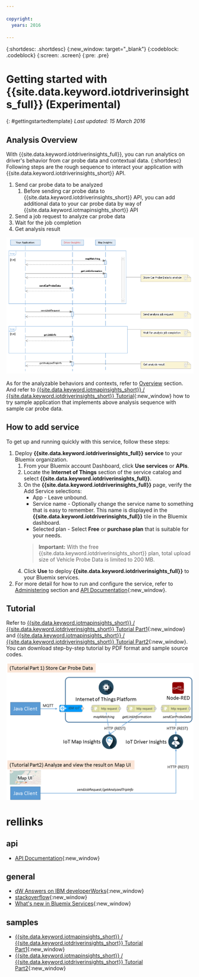 ```yaml
---

copyright:
  years: 2016

---
```


{:shortdesc: .shortdesc}
{:new_window: target="_blank"}
{:codeblock: .codeblock}
{:screen: .screen}
{:pre: .pre}

# Getting started with {{site.data.keyword.iotdriverinsights_full}} (Experimental)
{: #gettingstartedtemplate}
*Last updated: 15 March 2016*

## Analysis Overview
With {{site.data.keyword.iotdriverinsights_full}}, you can run analytics on driver's behavior from car probe data and contextual data.
{:shortdesc}
Following steps are the rough sequence to interact your application with {{site.data.keyword.iotdriverinsights_short}} API.

1. Send car probe data to be analyzed
	1. Before sending car probe data to {{site.data.keyword.iotdriverinsights_short}} API, you can add additional data to your car probe data by way of {{site.data.keyword.iotmapinsights_short}} API
2. Send a job request to analyze car probe data
3. Wait for the job completion
4. Get analysis result

![Typical analysis sequence](images/sequencediagram.png "Typical analysis sequence")

As for the analyzable behaviors and contexts, refer to [Overview](iotdriverinsights_overview.html) section. And refer to [{{site.data.keyword.iotmapinsights_short}} / {{site.data.keyword.iotdriverinsights_short}} Tutorial](https://github.com/IBM-Bluemix/iot-for-automotive-tutorials){:new_window} how to try sample application that implements above analysis sequence with sample car probe data.

## How to add service
To get up and running quickly with this service, follow these steps:

1. Deploy **{{site.data.keyword.iotdriverinsights_full}} service** to your Bluemix organization.
	1. From your Bluemix account Dashboard, click **Use services** or **APIs**.
	2. Locate the **Internet of Things** section of the service catalog and select **{{site.data.keyword.iotdriverinsights_full}}**.
	3. On the **{{site.data.keyword.iotdriverinsights_full}}** page, verify the Add Service selections:
		- App - Leave unbound.
		- Service name - Optionally change the service name to something that is easy to remember. This name is displayed in the **{{site.data.keyword.iotdriverinsights_full}}** tile in the Bluemix dashboard.
		- Selected plan - Select **Free** or **purchase plan** that is suitable for your needs.  
		> **Important:** With the free {{site.data.keyword.iotdriverinsights_short}} plan, total upload size of Vehicle Probe Data is limited to 200 MB.
	4. Click **Use** to deploy **{{site.data.keyword.iotdriverinsights_full}}** to your Bluemix services.
2. For more detail for how to run and configure the service, refer to [Administering](iotdriverinsights_admin.html) section and [API Documentation](https://new-console.ng.bluemix.net/apidocs/121){:new_window}.

## Tutorial
Refer to [{{site.data.keyword.iotmapinsights_short}} / {{site.data.keyword.iotdriverinsights_short}} Tutorial Part1](https://github.com/IBM-Bluemix/car-data-management){:new_window} and [{{site.data.keyword.iotmapinsights_short}} / {{site.data.keyword.iotdriverinsights_short}} Tutorial Part2](https://github.com/IBM-Bluemix/map-driver-insights){:new_window}. You can download step-by-step tutorial by PDF format and sample source codes. 

![Tutorial overview](images/tutorial.png "Tutorial overview")

# rellinks

## api 
* [API Documentation](https://new-console.ng.bluemix.net/apidocs/121){:new_window}


## general 
* [dW Answers on IBM developerWorks](https://developer.ibm.com/answers/topics/iot-driver-insights/){:new_window}
* [stackoverflow](http://stackoverflow.com/questions/tagged/iot-driver-insights){:new_window}
* [What's new in Bluemix Services](http://www.ng.bluemix.net/docs/whatsnew/index.html#services_category){:new_window}

## samples
* [{{site.data.keyword.iotmapinsights_short}} / {{site.data.keyword.iotdriverinsights_short}} Tutorial Part1](https://github.com/IBM-Bluemix/car-data-management){:new_window}
* [{{site.data.keyword.iotmapinsights_short}} / {{site.data.keyword.iotdriverinsights_short}} Tutorial Part2](https://github.com/IBM-Bluemix/map-driver-insights){:new_window}
